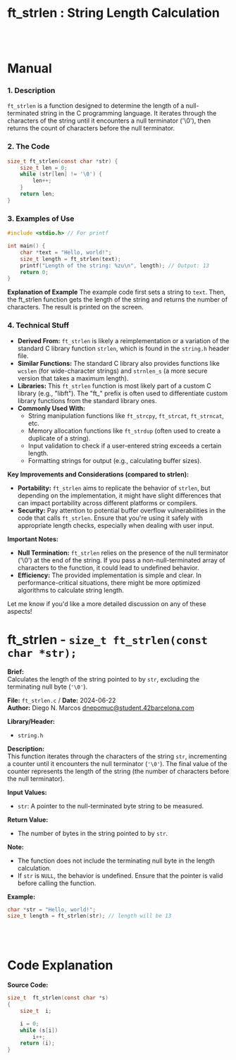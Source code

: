 # ft_strlen : String Length Calculation
<br>
<br>

# Manual
### 1. Description

`ft_strlen` is a function designed to determine the length of a null-terminated string in the C programming language. It iterates through the characters of the string until it encounters a null terminator ('\0'), then returns the count of characters before the null terminator.
### 2. The Code
```C
size_t ft_strlen(const char *str) {
    size_t len = 0;
    while (str[len] != '\0') {
        len++;
    }
    return len;
}
```

### 3. Examples of Use
```C
#include <stdio.h> // For printf

int main() {
    char *text = "Hello, world!";
    size_t length = ft_strlen(text);
    printf("Length of the string: %zu\n", length); // Output: 13
    return 0;
}
```

**Explanation of Example** The example code first sets a string to `text`. Then, the ft_strlen function gets the length of the string and returns the number of characters. The result is printed on the screen.  

### 4. Technical Stuff
- **Derived From:** `ft_strlen` is likely a reimplementation or a variation of the standard C library function `strlen`, which is found in the `string.h` header file.
- **Similar Functions:** The standard C library also provides functions like `wcslen` (for wide-character strings) and `strnlen_s` (a more secure version that takes a maximum length).
- **Libraries:** This `ft_strlen` function is most likely part of a custom C library (e.g., "libft"). The "ft_" prefix is often used to differentiate custom library functions from the standard library ones.
- **Commonly Used With:**
    - String manipulation functions like `ft_strcpy`, `ft_strcat`, `ft_strncat`, etc.
    - Memory allocation functions like `ft_strdup` (often used to create a duplicate of a string).
    - Input validation to check if a user-entered string exceeds a certain length.
    - Formatting strings for output (e.g., calculating buffer sizes).

**Key Improvements and Considerations (compared to strlen):**

- **Portability:** `ft_strlen` aims to replicate the behavior of `strlen`, but depending on the implementation, it might have slight differences that can impact portability across different platforms or compilers.
- **Security:** Pay attention to potential buffer overflow vulnerabilities in the code that calls `ft_strlen`. Ensure that you're using it safely with appropriate length checks, especially when dealing with user input.

**Important Notes:**

- **Null Termination:** `ft_strlen` relies on the presence of the null terminator ('\0') at the end of the string. If you pass a non-null-terminated array of characters to the function, it could lead to undefined behavior.
- **Efficiency:** The provided implementation is simple and clear. In performance-critical situations, there might be more optimized algorithms to calculate string length.

Let me know if you'd like a more detailed discussion on any of these aspects!


# ft_strlen - `size_t ft_strlen(const char *str);`

**Brief:**  
Calculates the length of the string pointed to by `str`, excluding the terminating null byte (`'\0'`).

**File:** `ft_strlen.c` / **Date:** 2024-06-22  
**Author:** Diego N. Marcos <dnepomuc@student.42barcelona.com>

**Library/Header:**
- `string.h`


**Description:**  
This function iterates through the characters of the string `str`, incrementing a counter until it encounters the null terminator (`'\0'`). The final value of the counter represents the length of the string (the number of characters before the null terminator).

**Input Values:**
* `str`: A pointer to the null-terminated byte string to be measured.

**Return Value:**
* The number of bytes in the string pointed to by `str`.

**Note:**
- The function does not include the terminating null byte in the length calculation.
- If `str` is `NULL`, the behavior is undefined. Ensure that the pointer is valid before calling the function.

**Example:**
```c
char *str = "Hello, world!";
size_t length = ft_strlen(str); // length will be 13
```

<br>
<br>

# Code Explanation
**Source Code:**
``` C
size_t	ft_strlen(const char *s)
{
	size_t	i;

	i = 0;
	while (s[i])
		i++;
	return (i);
}

```